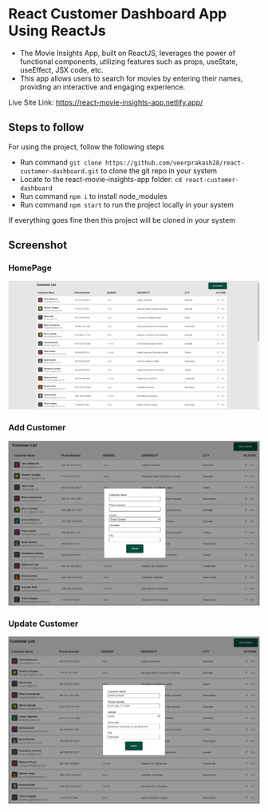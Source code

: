 # React Customer Dashboard App Using ReactJs

- The Movie Insights App, built on ReactJS, leverages the power of functional components, utilizing features such as props, useState, useEffect, JSX code, etc.
- This app allows users to search for movies by entering their names, providing an interactive and engaging experience.

Live Site Link: https://react-movie-insights-app.netlify.app/

## Steps to follow

For using the project, follow the following steps

- Run command `git clone https://github.com/veerprakash28/react-customer-dashboard.git` to clone the git repo in your system
- Locate to the react-movie-insights-app folder: `cd react-customer-dashboard`
- Run command `npm i` to install node_modules
- Run command `npm start` to run the project locally in your system

If everything goes fine then this project will be cloned in your system

## Screenshot

### HomePage

![Project UI](./public/customer-list-front.png)

### Add Customer

![Project UI](./public/customer-list-add.png)

### Update Customer

![Project UI](./public/customer-list-update.png)
